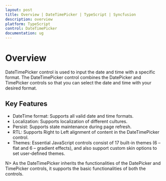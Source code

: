 ```yaml
---
layout: post
title: Overview | DateTimePicker | TypeScript | Syncfusion
description: overview
platform: TypeScript
control: DateTimePicker
documentation: ug
---
```


# Overview

DateTimePicker control is used to input the date and time with a specific format. The DateTimePicker control combines the DatePicker and TimePicker controls so that you can select the date and time with your desired format.

## Key Features

* DateTime format: Supports all valid date and time formats.
* Localization: Supports localization of different cultures.
* Persist: Supports state maintenance during page refresh.
* RTL: Supports Right to Left alignment of content in the DateTimePicker control.
* Themes: Essential JavaScript controls consist of 17 built-in themes (6 – flat and 6 – gradient effects), and also support custom skin options to set user-defined themes.


N> As the DateTimePicker inherits the functionalities of the DatePicker and TimePicker controls, it supports the basic functionalities of both the controls.

